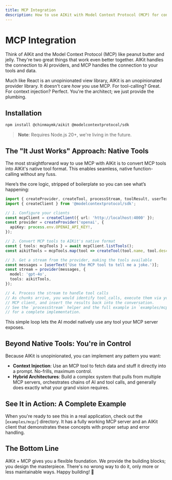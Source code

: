 ```yaml
---
title: MCP Integration
description: How to use AIKit with Model Context Protocol (MCP) for context-aware AI applications
---
```


# MCP Integration

Think of AIKit and the Model Context Protocol (MCP) like peanut butter and jelly. They're two great things that work even better together. AIKit handles the connection to AI providers, and MCP handles the connection to your tools and data.

Much like React is an unopinionated view library, AIKit is an unopinionated provider library. It doesn't care _how_ you use MCP. For tool-calling? Great. For context injection? Perfect. You're the architect; we just provide the plumbing.

## Installation

```bash
npm install @chinmaymk/aikit @modelcontextprotocol/sdk
```

> **Note**: Requires Node.js 20+, we're living in the future.

## The "It Just Works" Approach: Native Tools

The most straightforward way to use MCP with AIKit is to convert MCP tools into AIKit's native tool format. This enables seamless, native function-calling without any fuss.

Here’s the core logic, stripped of boilerplate so you can see what’s happening:

```typescript
import { createProvider, createTool, processStream, toolResult, userText } from '@chinmaymk/aikit';
import { createClient } from '@modelcontextprotocol/sdk';

// 1. Configure your clients
const mcpClient = createClient({ url: 'http://localhost:4000' });
const provider = createProvider('openai', {
  apiKey: process.env.OPENAI_API_KEY!,
});

// 2. Convert MCP tools to AIKit's native format
const { tools: mcpTools } = await mcpClient.listTools();
const aikitTools = mcpTools.map(tool => createTool(tool.name, tool.description, tool.inputSchema));

// 3. Get a stream from the provider, making the tools available
const messages = [userText('Use the MCP tool to tell me a joke.')];
const stream = provider(messages, {
  model: 'gpt-4o',
  tools: aikitTools,
});

// 4. Process the stream to handle tool calls
// As chunks arrive, you would identify tool_calls, execute them via your
// MCP client, and insert the results back into the conversation.
// See the `processStream` helper and the full example in `examples/mcp/`
// for a complete implementation.
```

This simple loop lets the AI model natively use any tool your MCP server exposes.

## Beyond Native Tools: You're in Control

Because AIKit is unopinionated, you can implement any pattern you want:

- **Context Injection**: Use an MCP tool to fetch data and stuff it directly into a prompt. No-frills, maximum control.
- **Hybrid Architectures**: Build a complex system that pulls from multiple MCP servers, orchestrates chains of AI and tool calls, and generally does exactly what your grand vision requires.

## See It in Action: A Complete Example

When you're ready to see this in a real application, check out the [`examples/mcp/`] directory. It has a fully working MCP server and an AIKit client that demonstrates these concepts with proper setup and error handling.

## The Bottom Line

AIKit + MCP gives you a flexible foundation. We provide the building blocks; you design the masterpiece. There's no wrong way to do it, only more or less maintainable ways. Happy building! 🚀
